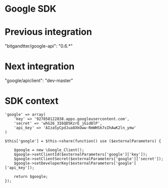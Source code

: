 Google SDK
==========

# Previous integration

"bitgandtter/google-api": "0.6.*"

# Next integration

"google/apiclient": "dev-master"

# SDK context

```
'google' => array(
    'key' => '927858122838.apps.googleusercontent.com',
    'secret' => 'whG26_3I6QD5KzrE_jGid8lP',
    'api_key' => 'AIzaSyCpdJua8XkOww-RmWHSk7xIhAwK2ln_ymw'
)

$this['google'] = $this->share(function() use ($externalParameters) {

    $google = new \Google_Client();
    $google->setClientId($externalParameters['google']['key']);
    $google->setClientSecret($externalParameters['google']['secret']);
    $google->setDeveloperKey($externalParameters['google']['api_key']);

    return $google;
});

```

